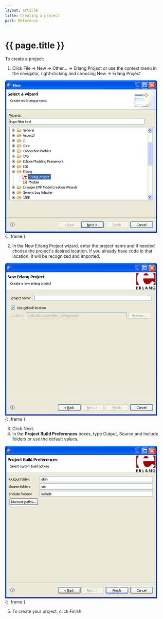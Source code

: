 ```yaml
---
layout: article
title: Creating a project
part: Reference
---
```


# {{ page.title }}

To create a project:

1. Click File -> New -> Other... -> Erlang Project or use the context menu
in the navigator, right-clicking and choosing New -> Erlang Project

  ![File menu](images/file_menu.png){: .frame }

2. In the New Erlang Project wizard, enter the project name and if needed
choose the project's desired location. If you already have code in that location, it will be recognized and imported.

  !['New Project' wizard](images/new_project_wizard.png){: .frame }

3. Click Next.
4. In the **Project Build Preferences** boxes, type Output, Source and
Include folders or use the default values.

  ![New project: build properties](images/new_proj_build_properties.png){: .frame }

5. To create your project, click Finish.

